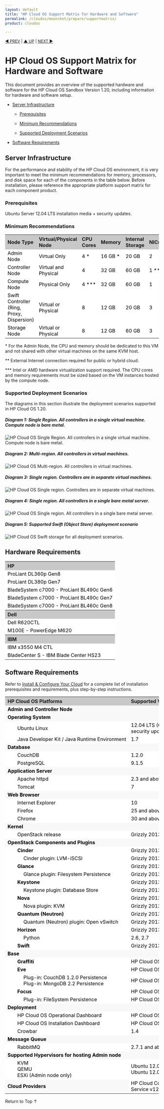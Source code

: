 ```yaml
---
layout: default
title: "HP Cloud OS Support Matrix for Hardware and Software"
permalink: /cloudos/moonshot/prepare/supportmatrix/
product: cloudos

---
```



<script>

function PageRefresh {
onLoad="window.refresh"
}

PageRefresh();

</script>


<p style="font-size: small;"> <a href="/cloudos/moonshot/prepare/releasenotes">&#9664; PREV</a> | <a href="/cloudos/moonshot/prepare/">&#9650; UP</a> | <a href="/cloudos/moonshot/prepare/faqs/">NEXT &#9654;</a> </p>

# HP Cloud OS Support Matrix for Hardware and Software

This document provides an overview of the supported hardware and software for the HP Cloud OS Sandbox Version 1.20, including information for hardware and software setup. 

* [Server Infrastructure](#server-infrastructure)

  * [Prerequisites](#prerequisites)

  * [Minimum Recommendations](#minimum-recommendations)

  * [Supported Deployment Scenarios](#supported-deployment-scenarios)

* [Software Requirements](#software-requirements)

## Server Infrastructure

For the performance and stability of the HP Cloud OS environment, it is very important to meet the minimum recommendations for memory, processors, and disk space for each of the components in the table below. 
Before installation, please reference the appropriate platform support matrix for each component product.

### Prerequisites

Ubuntu Server 12.04 LTS installation media + security updates.

### Minimum Recommendations

<table style="text-align: left; vertical-align: top;">

<tr style="background-color: #C8C8C8;">
<th>Node Type</th>
<th>Virtual/Physical Node</th>
<th>CPU Cores</th>
<th>Memory</th>
<th>Internal Storage</th>
<th>NICs</th>
<th> <nobr>  OS (included as part of ISO)  </nobr></th>
</tr>

<tr style="background-color: white; color: black;">
<td> Admin Node </td>
<td> Virtual Only </td>
<td> 4 * </td>
<td> 16 GB * </td>
<td> 20 GB </td>
<td> 2 </td>
<td> <nobr> Ubuntu Server 12.04 LTS (64-bit) </nobr> </td>
</tr>

<tr style="background-color: white; color: black;">
<td> Controller Node </td>
<td> Virtual and Physical </td>
<td> 4 </td>
<td> 32 GB </td>
<td> 60 GB </td>
<td> 1 ** </td>
<td> Ubuntu Server 12.04 LTS (64-bit) </td>
</tr>		

<tr style="background-color: white; color: black;">
<td> Compute Node </td>
<td> Physical Only </td>
<td> 4 *** </td>
<td> 32 GB </td>
<td> 60 GB </td>
<td> 1 </td>
<td> Ubuntu Server running KVM hypervisor 12.04 LTS (64-bit) </td>
</tr>			

<tr style="background-color: white; color: black;">
<td> Swift Controller (Ring, Proxy, Dispersion) </td>
<td> Virtual or Physical </td>
<td> 8 </td>
<td> 12 GB </td>
<td> 20 GB </td>
<td> 3 </td>
<td> Ubuntu Server 12.04 LTS (64-bit) </td>
</tr>	   

<tr style="background-color: white; color: black;">
<td> Storage Node </td>
<td> Virtual or Physical </td>
<td> 8 </td>
<td> 12 GB </td>
<td> 60 GB </td>
<td> 3 </td>
<td> Ubuntu Server 12.04 LTS (64-bit) </td>
</tr>	   

</table>

\* For the Admin Node, the CPU and memory should be dedicated to this VM and not shared with other virtual machines on the same KVM host.

\*\* External Internet connection required for public or hybrid cloud.

\*\*\* Intel or AMD hardware virtualization support required. The CPU cores and memory requirements must be sized based 
on the VM instances hosted by the compute node.


### Supported Deployment Scenarios

The diagrams in this section illustrate the deployment scenarios supported in HP Cloud OS 1.20.

##### Diagram 1: Single Region. All controllers in a single virtual machine. Compute node is bare metal.

<img src="media/cloudos-single-region1.jpg" title="HP Cloud OS Single Region. All controllers in a single virtual machine. Compute node is bare metal." />

##### Diagram 2: Multi-region. All controllers in virtual machines.

<img src="media/cloudos-multi-region2.jpg" title="HP Cloud OS Multi-region. All controllers in virtual machines." />

##### Diagram 3: Single region. Controllers are in separate virtual machines.

<img src="media/cloudos-single-region-controllers-vm3.jpg" title="HP Cloud OS Single region. Controllers are in separate virtual machines." />

##### Diagram 4: Single region. All controllers in a single bare metal server. 

<img src="media/cloudos-single-region-controllers-baremetal4.jpg" title="HP Cloud OS Single region. All controllers in a single bare metal server." />

##### Diagram 5: Supported Swift (Object Store) deployment scenario  

<img src="media/cloudos-swift-storage5.jpg" title="HP Cloud OS Swift storage for all deployment scenarios." />

## Hardware Requirements

<table style="text-align: left; vertical-align: top;">

<tr style="background-color: #C8C8C8;">
<th> HP </th>
</tr>

<tr style="background-color: white; color: black;">
<td> ProLiant DL360p Gen8 </td>
</tr>

<tr style="background-color: white; color: black;">
<td> ProLiant DL380p Gen7 </td>
</tr>

<tr style="background-color: white; color: black;">
<td> BladeSystem c7000 - ProLiant BL490c Gen6 </td>
</tr>

<tr style="background-color: white; color: black;">
<td> BladeSystem c7000 - ProLiant BL490c Gen7 </td>
</tr>

<tr style="background-color: white; color: black;">
<td> BladeSystem c7000 - ProLiant BL460c Gen8 </td>
</tr>

<tr style="background-color: #C8C8C8;">
<th> Dell </th>
</tr>

<tr style="background-color: white; color: black;">
<td> Dell R620CTL </td>
</tr>

<tr style="background-color: white; color: black;">
<td> M100E - PowerEdge M620 </td>
</tr>

<tr style="background-color: #C8C8C8;">
<th> IBM </th>
</tr>

<tr style="background-color: white; color: black;">
<td> IBM x3550 M4 CTL </td>
</tr>

<tr style="background-color: white; color: black;">
<td> BladeCenter S -  IBM Blade Center HS23 </td>
</tr>

</table>


## Software Requirements 

Refer to [Install &amp; Configure Your Cloud](/cloudos/moonshot/install/) for a complete list of installation prerequisites and requirements, plus step-by-step instructions.

<table style="text-align: left; vertical-align: top;">

<tr style="background-color: #C8C8C8;">
<th> HP Cloud OS Platforms </th>
<th> Supported Versions </th>
</tr>

<tr style="background-color: white; color: black;">
<td style="font-weight: bold; background-color: #F8F8F8;" colspan="2"> Admin and Controller Node </td>
</tr>

<tr style="background-color: white; color: black;">
<td style="font-weight: bold; background-color: #F8F8F8;" colspan="2"> Operating System </td>
</tr>

<tr style="background-color: white; color: black;">
<td  style="padding-left: 40px;"> Ubuntu Linux </td>
<td> 12.04 LTS (64-bit) + security updates </td>
</tr>

<tr style="background-color: white; color: black;">
<td style="padding-left: 40px;"> <nobr> Java Developer Kit / Java Runtime Environment </nobr> </td>
<td> 1.7 </td>
</tr>

<tr style="background-color: white; color: black;">
<td style="font-weight: bold; background-color: #F8F8F8;" colspan="2"> Database </td>
</tr>

<tr style="background-color: white; color: black;">
<td style="padding-left: 40px;"> CouchDB </td>
<td> 1.2.0 </td>
</tr>

<tr style="background-color: white; color: black;">
<td style="padding-left: 40px;"> PostgreSQL </td>
<td> 9.1.5 </td>
</tr>

<tr style="background-color: white; color: black;">
<td style="font-weight: bold; background-color: #F8F8F8;" colspan="2"> Application Server </td>
</tr>

<tr style="background-color: white; color: black;">
<td style="padding-left: 40px;"> Apache httpd </td>
<td> 2.3 and above </td>
</tr>

<tr style="background-color: white; color: black;">
<td style="padding-left: 40px;"> Tomcat </td>
<td> 7 </td>
</tr>

<tr style="background-color: white; color: black;">
<td style="font-weight: bold; background-color: #F8F8F8;" colspan="2"> Web Browser </td>
</tr>

<tr style="background-color: white; color: black;">
<td style="padding-left: 40px;"> Internet Explorer </td>
<td> 10 </td>
</tr>

<tr style="background-color: white; color: black;">
<td style="padding-left: 40px;"> Firefox </td>
<td> 25 and above </td>
</tr>

<tr style="background-color: white; color: black;">
<td style="padding-left: 40px;"> Chrome </td>
<td> 30 and above </td>
</tr>

<tr style="background-color: white; color: black;">
<td style="font-weight: bold; background-color: #F8F8F8;" colspan="2"> Kernel </td>
</tr>

<tr style="background-color: white; color: black;">
<td style="padding-left: 40px;"> OpenStack release </td>
<td> Grizzly 2013.1.4 </td>
</tr>

<tr style="background-color: white; color: black;">
<td style="font-weight: bold; background-color: #F8F8F8;" colspan="2"> OpenStack Components and Plugins </td>
</tr>

<tr style="background-color: white; color: black;">
<td style="padding-left: 40px; font-weight: bold;"> Cinder </td>
<td> Grizzly 2013.1.4 </td>
</tr>

<tr style="background-color: white; color: black;">
<td style="padding-left: 60px;"> Cinder plugin: LVM-iSCSI </td>
<td> Grizzly 2013.1.4 </td>
</tr>

<tr style="background-color: white; color: black;">
<td style="padding-left: 40px; font-weight: bold;"> Glance </td>
<td> Grizzly 2013.1.4 </td>
</tr>

<tr style="background-color: white; color: black;">
<td style="padding-left: 60px;"> Glance plugin: Filesystem Persistence </td>
<td> Grizzly 2013.1.4 </td>
</tr>

<tr style="background-color: white; color: black;">
<td style="padding-left: 40px; font-weight: bold;"> Keystone </td>
<td> Grizzly 2013.1.4 </td>
</tr>

<tr style="background-color: white; color: black;">
<td style="padding-left: 60px;"> Keystone plugin: Database Store </td>
<td> Grizzly 2013.1.4 </td>
</tr>

<tr style="background-color: white; color: black;">
<td style="padding-left: 40px; font-weight: bold;"> Nova </td>
<td> Grizzly 2013.1.4 </td>
</tr>

<tr style="background-color: white; color: black;">
<td style="padding-left: 60px;"> Nova plugin: KVM </td>
<td> Grizzly 2013.1.4 </td>
</tr>

<tr style="background-color: white; color: black;">
<td style="padding-left: 40px; font-weight: bold;"> Quantum (Neutron) </td>
<td> Grizzly 2013.1.4 </td>
</tr>

<tr style="background-color: white; color: black;">
<td style="padding-left: 60px;"> Quantum (Neutron) plugin: Open vSwitch </td>
<td> Grizzly 2013.1.4 </td>
</tr>

<tr style="background-color: white; color: black;">
<td style="padding-left: 40px; font-weight: bold;"> Horizon </td>
<td> Grizzly 2013.1.4 </td>
</tr>

<tr style="background-color: white; color: black;">
<td style="padding-left: 60px;"> Python </td>
<td> 2.6, 2.7 </td>
</tr>

<tr style="background-color: white; color: black;">
<td style="padding-left: 40px; font-weight: bold;"> Swift </td>
<td> Grizzly 2013.1.4 </td>
</tr>

<tr style="background-color: white; color: black;">
<td style="font-weight: bold; background-color: #F8F8F8;" colspan="2"> Base </td>
</tr>

<tr style="background-color: white; color: black;">
<td style="padding-left: 40px; font-weight: bold;"> Graffiti </td>
<td> HP Cloud OS 1.20 </td>
</tr>

<tr style="background-color: white; color: black;">
<td style="padding-left: 40px; font-weight: bold;"> Eve </td>
<td> HP Cloud OS 1.20 </td>
</tr>

<tr style="background-color: white; color: black;">
<td style="padding-left: 60px;"> Plug-in: CouchDB 1.2.0 Persistence <br /> Plug-in: MongoDB 2.2 Persistence </td>
<td> HP Cloud OS 1.20 </td>
</tr>

<tr style="background-color: white; color: black;">
<td style="padding-left: 40px; font-weight: bold;"> Focus </td>
<td> HP Cloud OS 1.20 </td>
</tr>

<tr style="background-color: white; color: black;">
<td style="padding-left: 60px;"> Plug-in: FileSystem Persistence </td>
<td> HP Cloud OS 1.20 </td>
</tr>

<!--
<tr style="background-color: white; color: black;">
<td style="padding-left: 40px; font-weight:bold;"> HP Cloud OS Administration Dashboard </td>
<td> HP Cloud OS 1.20 </td>
</tr>
-->

<tr style="background-color: white; color: black;">
<td style="font-weight: bold; background-color: #F8F8F8;" colspan="2"> Deployment </td>
</tr>

<tr style="background-color: white; color: black;">
<td style="padding-left: 40px;"> HP Cloud OS Operational Dashboard </td>
<td> HP Cloud OS 1.20 </td>
</tr>

<tr style="background-color: white; color: black;">
<td style="padding-left: 40px;"> HP Cloud OS Installation Dashboard </td>
<td> HP Cloud OS 1.20 </td>
</tr>

<tr style="background-color: white; color: black;">
<td style="padding-left: 40px;"> Crowbar </td>
<td> 1.4 </td>
</tr>

<tr style="background-color: white; color: black;">
<td style="font-weight: bold; background-color: #F8F8F8;" colspan="2"> Message Queue </td>
</tr>

<tr style="background-color: white; color: black;">
<td style="padding-left: 40px;"> RabbitMQ </td>
<td> 2.7.1 and above </td>
</tr>

<tr style="background-color: white; color: black;">
<td style="font-weight: bold; background-color: #F8F8F8;" colspan="2"> Supported Hypervisors for hosting Admin node </td>
</tr>

<tr style="background-color: white; color: black;">
<td style="padding-left: 40px;"> KVM <br/> QEMU <br/> ESXi (Admin node only) </td>
<td> <nobr> Ubuntu 12.04 LTS (64-bit) </nobr> <br/> Ubuntu 12.04 LTS (64-bit)
 </td>
</tr>

<tr style="background-color: white; color: black;">
<td style="font-weight: bold; background-color: #F8F8F8;"> Cloud Providers </td>
<td> HP Cloud Compute Service v12.12 </td>
</tr>

</table>

<a href="#top" style="padding:14px 0px 14px 0px; text-decoration: none;"> Return to Top &#8593; </a>

